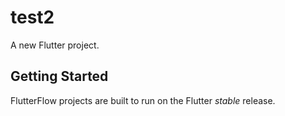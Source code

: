 # test2

A new Flutter project.

## Getting Started

FlutterFlow projects are built to run on the Flutter _stable_ release.
